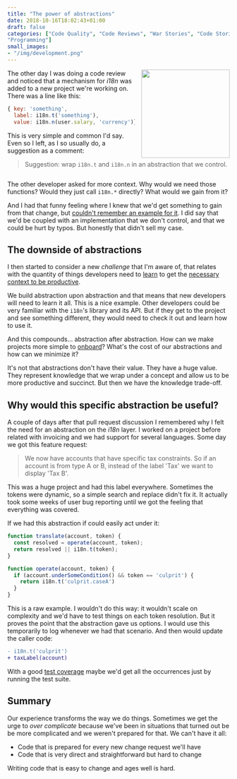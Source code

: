 ```yaml
---
title: "The power of abstractions"
date: 2018-10-16T18:02:43+01:00
draft: false
categories: ["Code Quality", "Code Reviews", "War Stories", "Code Stories",
"Programming"]
small_images:
- "/img/development.png"
---
```

<img src='/img/development.png' style='float:right; width:200px;margin-left:15px'/>

The other day I was doing a code review and noticed that a mechanism for _i18n_
was added to a new project we're working on. There was a line like this:

```js
{ key: 'something',
  label: i18n.t('something'),
  value: i18n.n(user.salary, 'currency')}
```

This is very simple and common I'd say. Even so I left, as I so usually do, a
suggestion as a comment:

> Suggestion: wrap `i18n.t` and `i18n.n` in an abstraction that we control.


<div style='clear:both'></div>
<!--more-->

The other developer asked for more context. Why would we need those functions?
Would they just call `i18n.*` directly? What would we gain from it?

And I had that funny feeling where I knew that we'd get something to gain from
that change, but [couldn't remember an example for
it](/post/code-patterns-that-are-a-recipe-for-trouble/). I did say that we'd be
coupled with an implementation that we don't control, and that we could be hurt
by typos. But honestly that didn't sell my case.

## The downside of abstractions

I then started to consider a new _challenge_ that I'm aware of, that relates
with the quantity of things developers need to
[learn](/post/learning-index/) to get the [necessary
context to be
productive](/post/ama1/#ygor-how-do-you-measure-your-projects-performance-and-success).

We build abstraction upon abstraction and that means that new developers will
need to learn it all. This is a nice example. Other developers could be very
familiar with the `i18n`'s library and its API. But if they get to the project
and see something different, they would need to check it out and learn how to
use it.

And this compounds... abstraction after abstraction. How can we make projects
more simple to [onboard](/post/onboarding-template/)? What's the cost of our
abstractions and how can we minimize it?

It's not that abstractions don't have their value. They have a huge value. They
represent knowledge that we wrap under a concept and allow us to be more
productive and succinct. But then we have the knowledge trade-off.

## Why would this specific abstraction be useful?

A couple of days after that pull request discussion I remembered why I felt the
need for an abstraction on the _i18n_ layer. I worked on a project before
related with invoicing and we had support for several languages. Some day we got
this feature request:

> We now have accounts that have specific tax constraints. So if an account is
> from type A or B, instead of the label 'Tax' we want to display 'Tax B'.

This was a huge project and had this label everywhere. Sometimes the tokens were
dynamic, so a simple search and replace didn't fix it. It actually took some
weeks of user bug reporting until we got the feeling that everything was covered.

If we had this abstraction if could easily act under it:

```js
function translate(account, token) {
  const resolved = operate(account, token);
  return resolved || i18n.t(token);
}

function operate(account, token) {
  if (account.underSomeCondition() && token == 'culprit') {
    return i18n.t('culprit.caseA')
  }
}
```

This is a raw example. I wouldn't do this way: it wouldn't scale on complexity
and we'd have to test things on each token resolution. But it proves the point
that the abstraction gave us options. I would use this temporarily to log
whenever we had that scenario. And then would update the caller code:

```diff
- i18n.t('culprit')
+ taxLabel(account)
```

With a good [test coverage](/post/100-percent-test-coverage/) maybe we'd get all the occurrences just by running the
test suite.

## Summary

Our experience transforms the way we do things. Sometimes we get the urge to
_over complicate_ because we've been in situations that turned out be be more
complicated and we weren't prepared for that. We can't have it all:

* Code that is prepared for every new change request we'll have
* Code that is very direct and straightforward but hard to change

Writing code that is easy to change and ages well is hard.

